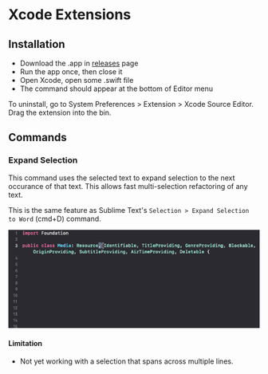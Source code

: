 # Xcode Extensions

## Installation

- Download the .app in [releases](https://github.com/hlung/XcodeExtensions/releases) page
- Run the app once, then close it
- Open Xcode, open some .swift file
- The command should appear at the bottom of Editor menu

To uninstall, go to System Preferences > Extension > Xcode Source Editor. Drag the extension into the bin.

## Commands

### Expand Selection

This command uses the selected text to expand selection to the next occurance of that text. This allows fast multi-selection refactoring of any text.

This is the same feature as Sublime Text's `Selection > Expand Selection to Word` (cmd+D) command.

![demo](README/demo-expand-selection.gif)

#### Limitation

- Not yet working with a selection that spans across multiple lines.